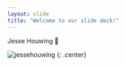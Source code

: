 ```yaml
---
layout: slide
title: "Welcome to our slide deck!"
---
```


Jesse Houwing 🚀

![jessehouwing](https://avatars.githubusercontent.com/u/4173387?v=4)
{: .center}
